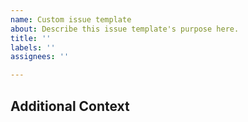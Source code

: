 ```yaml
---
name: Custom issue template
about: Describe this issue template's purpose here.
title: ''
labels: ''
assignees: ''

---
```


<!--
  Please write here and someone from our team will respond
-->

## Additional Context
<!--
        Add any other context or screenshots about the request here
-->

<!--
       Thanks for reaching out!  We are happy to help and will get back to you as soon as possible 😸
-->
